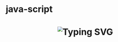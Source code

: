 # java-script
<h1 align="center"><img src="https://readme-typing-svg.herokuapp.com?font=Fira+Code&weight=600&size=28&duration=3000&pause=1000&color=808080&center=true&vCenter=true&width=800&lines=Hi,+I+am+Tanu+Vishwakarma,;a+passionate+learning+and+developer;exploring+the+world+of+tech." alt="Typing SVG" /></h1>
